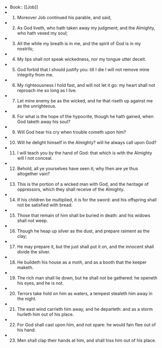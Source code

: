- Book:: [[Job]]
- 1. Moreover Job continued his parable, and said,
- 2. As God liveth, who hath taken away my judgment; and the Almighty, who hath vexed my soul;
- 3. All the while my breath is in me, and the spirit of God is in my nostrils;
- 4. My lips shall not speak wickedness, nor my tongue utter deceit.
- 5. God forbid that I should justify you: till I die I will not remove mine integrity from me.
- 6. My righteousness I hold fast, and will not let it go: my heart shall not reproach me so long as I live.
- 7. Let mine enemy be as the wicked, and he that riseth up against me as the unrighteous.
- 8. For what is the hope of the hypocrite, though he hath gained, when God taketh away his soul?
- 9. Will God hear his cry when trouble cometh upon him?
- 10. Will he delight himself in the Almighty? will he always call upon God?
- 11. I will teach you by the hand of God: that which is with the Almighty will I not conceal.
- 12. Behold, all ye yourselves have seen it; why then are ye thus altogether vain?
- 13. This is the portion of a wicked man with God, and the heritage of oppressors, which they shall receive of the Almighty.
- 14. If his children be multiplied, it is for the sword: and his offspring shall not be satisfied with bread.
- 15. Those that remain of him shall be buried in death: and his widows shall not weep.
- 16. Though he heap up silver as the dust, and prepare raiment as the clay;
- 17. He may prepare it, but the just shall put it on, and the innocent shall divide the silver.
- 18. He buildeth his house as a moth, and as a booth that the keeper maketh.
- 19. The rich man shall lie down, but he shall not be gathered: he openeth his eyes, and he is not.
- 20. Terrors take hold on him as waters, a tempest stealeth him away in the night.
- 21. The east wind carrieth him away, and he departeth: and as a storm hurleth him out of his place.
- 22. For God shall cast upon him, and not spare: he would fain flee out of his hand.
- 23. Men shall clap their hands at him, and shall hiss him out of his place.
